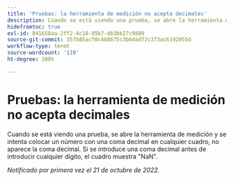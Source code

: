 ```yaml
---
title: 'Pruebas: la herramienta de medición no acepta decimales'
description: Cuando se está viendo una prueba, se abre la herramienta de medición y se intenta colocar un número con una coma decimal en cualquier cuadro, no aparece la coma decimal. Si el usuario introduce una coma decimal antes de introducir cualquier dígito, el cuadro muestra NaN.
hidefromtoc: true
exl-id: 841658aa-2ff2-4c10-95b7-db3bb27c9809
source-git-commit: 35fb85acf0c4b8675c3b6dad72c373ac6192055d
workflow-type: tm+mt
source-wordcount: '110'
ht-degree: 100%

---
```


# Pruebas: la herramienta de medición no acepta decimales

<!--Requested article.This article is on the WF and WFP TOC. -->

Cuando se está viendo una prueba, se abre la herramienta de medición y se intenta colocar un número con una coma decimal en cualquier cuadro, no aparece la coma decimal. Si se introduce una coma decimal antes de introducir cualquier dígito, el cuadro muestra &quot;NaN&quot;.

_Notificado por primera vez el 21 de octubre de 2022._
